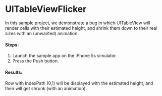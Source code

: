 UITableViewFlicker
==================

In this sample project, we demonstrate a bug in which UITableView will render cells with their estimated height, and shrink them down to their real sizes with an (unwanted) animation.

#### Steps:

1. Launch the sample app on the iPhone 5s simulator.
2. Press the Push button.

#### Results:

Row with IndexPath (0,1) will be displayed with the estimated height, and then will get shrunk (with an animation).

